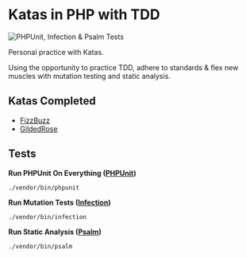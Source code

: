 # Katas in PHP with TDD

![PHPUnit, Infection & Psalm Tests](https://github.com/twmbx/tdd-katas-php/workflows/PHPUnit,%20Infection%20&%20Psalm%20Tests/badge.svg?branch=master)

Personal practice with Katas.

Using the opportunity to practice TDD, adhere to standards & flex new muscles with mutation testing and static analysis.

## Katas Completed
- [FizzBuzz](src/FizzBuzzKata)
- [GildedRose](src/GildedRoseKata)

## Tests
**Run PHPUnit On Everything ([PHPUnit](https://phpunit.de))**

`./vendor/bin/phpunit`

**Run Mutation Tests ([Infection](https://infection.github.io/))**

`./vendor/bin/infection`

**Run Static Analysis ([Psalm](https://psalm.dev/))**

`./vendor/bin/psalm`

